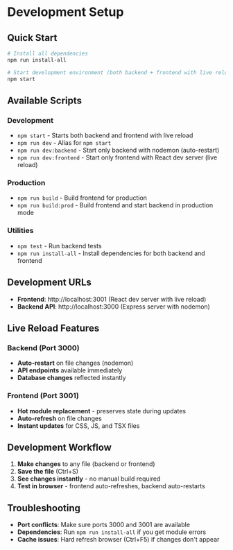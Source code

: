 # Development Setup

## Quick Start

```bash
# Install all dependencies
npm run install-all

# Start development environment (both backend + frontend with live reload)
npm start
```

## Available Scripts

### Development
- `npm start` - Starts both backend and frontend with live reload
- `npm run dev` - Alias for `npm start`
- `npm run dev:backend` - Start only backend with nodemon (auto-restart)
- `npm run dev:frontend` - Start only frontend with React dev server (live reload)

### Production
- `npm run build` - Build frontend for production
- `npm run build:prod` - Build frontend and start backend in production mode

### Utilities
- `npm test` - Run backend tests
- `npm run install-all` - Install dependencies for both backend and frontend

## Development URLs

- **Frontend**: http://localhost:3001 (React dev server with live reload)
- **Backend API**: http://localhost:3000 (Express server with nodemon)

## Live Reload Features

### Backend (Port 3000)
- **Auto-restart** on file changes (nodemon)
- **API endpoints** available immediately
- **Database changes** reflected instantly

### Frontend (Port 3001)
- **Hot module replacement** - preserves state during updates
- **Auto-refresh** on file changes
- **Instant updates** for CSS, JS, and TSX files

## Development Workflow

1. **Make changes** to any file (backend or frontend)
2. **Save the file** (Ctrl+S)
3. **See changes instantly** - no manual build required
4. **Test in browser** - frontend auto-refreshes, backend auto-restarts

## Troubleshooting

- **Port conflicts**: Make sure ports 3000 and 3001 are available
- **Dependencies**: Run `npm run install-all` if you get module errors
- **Cache issues**: Hard refresh browser (Ctrl+F5) if changes don't appear
